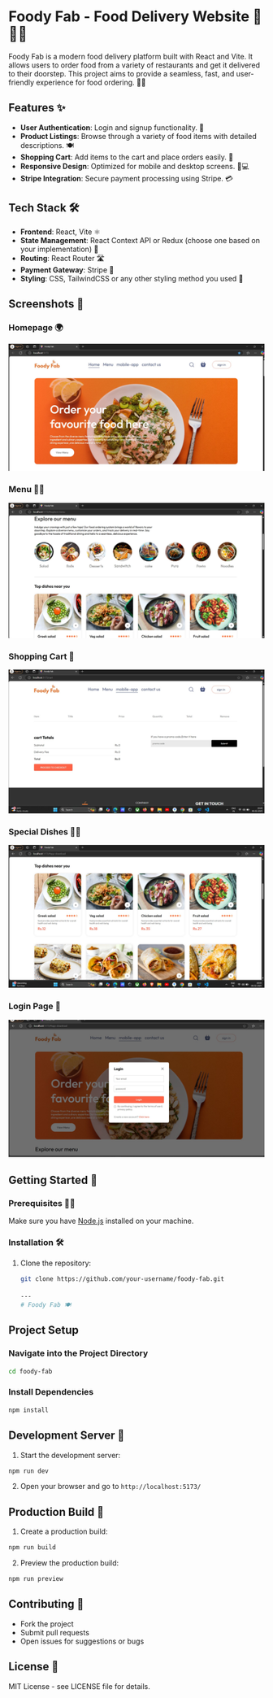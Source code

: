 # Foody Fab - Food Delivery Website 🍔🍕🍣

Foody Fab is a modern food delivery platform built with React and Vite. It allows users to order food from a variety of restaurants and get it delivered to their doorstep. This project aims to provide a seamless, fast, and user-friendly experience for food ordering. 🚗💨

## Features ✨
- **User Authentication**: Login and signup functionality. 🔐
- **Product Listings**: Browse through a variety of food items with detailed descriptions. 🍽️
- **Shopping Cart**: Add items to the cart and place orders easily. 🛒
- **Responsive Design**: Optimized for mobile and desktop screens. 📱💻
- **Stripe Integration**: Secure payment processing using Stripe. 💳

## Tech Stack 🛠️
- **Frontend**: React, Vite ⚛️
- **State Management**: React Context API or Redux (choose one based on your implementation) 🔄
- **Routing**: React Router 🛣️
- **Payment Gateway**: Stripe 💸
- **Styling**: CSS, TailwindCSS or any other styling method you used 🎨

## Screenshots 📸

### Homepage 🌍
![Homepage Screenshot](https://github.com/radhika004/food_delivery_website/blob/main/home.jpg)

### Menu 🍔🍕
![Menu Screenshot](https://github.com/radhika004/food_delivery_website/blob/main/menu.jpg)

### Shopping Cart 🛒
![Cart Screenshot](https://github.com/radhika004/food_delivery_website/blob/main/cart.jpg
)

### Special Dishes 🍣🍱
![Special Dishes Screenshot](https://github.com/radhika004/food_delivery_website/blob/main/top_dishes.jpg)

### Login Page 🔑
![Login Page Screenshot](https://github.com/radhika004/food_delivery_website/blob/main/login_page.jpg)

## Getting Started 🚀

### Prerequisites 🧑‍💻
Make sure you have [Node.js](https://nodejs.org/) installed on your machine.

### Installation 🛠️

1. Clone the repository:
   ```bash
   git clone https://github.com/your-username/foody-fab.git

   ---
   # Foody Fab 🍽️

## Project Setup

### Navigate into the Project Directory
```bash
cd foody-fab
```

### Install Dependencies
```bash
npm install
```

## Development Server 🚀
1. Start the development server:
```bash
npm run dev
```

2. Open your browser and go to `http://localhost:5173/`

## Production Build 🔧
1. Create a production build:
```bash
npm run build
```

2. Preview the production build:
```bash
npm run preview
```

## Contributing 🤝
- Fork the project
- Submit pull requests
- Open issues for suggestions or bugs

## License 📜
MIT License - see LICENSE file for details.

